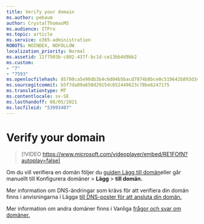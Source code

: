 ```yaml
---
title: Verify your domain
ms.author: pebaum
author: CrystalThomasMS
ms.audience: ITPro
ms.topic: article
ms.service: o365-administration
ROBOTS: NOINDEX, NOFOLLOW
localization_priority: Normal
ms.assetid: 11f7503b-c802-437f-bc1d-ce13bb4d9bb2
ms.custom:
- "7"
- "7593"
ms.openlocfilehash: 85780ca5e90db3b4c6d04b5bacd7874b8bce0c519642b893d34bc873dc689c83
ms.sourcegitcommit: b5f7da89a650d2915dc652449623c78be6247175
ms.translationtype: MT
ms.contentlocale: sv-SE
ms.lasthandoff: 08/05/2021
ms.locfileid: "53993407"
---
```

# <a name="verify-your-domain"></a>Verify your domain

> [!VIDEO https://www.microsoft.com/videoplayer/embed/RE1FOfN?autoplay=false]

Om du vill verifiera en domän följer du [guiden Lägg till domän](https://admin.microsoft.com/Adminportal#/Domains/Wizard)eller går manuellt till Konfigurera domäner   >  **Lägg**  >  **till domän.**

Mer information om DNS-ändringar som krävs för att verifiera din domän finns i anvisningarna i Lägga [till DNS-poster för att ansluta din domän.](https://docs.microsoft.com/microsoft-365/admin/get-help-with-domains/create-dns-records-at-any-dns-hosting-provider)

Mer information om andra domäner finns i Vanliga [frågor och svar om domäner.](https://docs.microsoft.com/microsoft-365/admin/setup/domains-faq)
